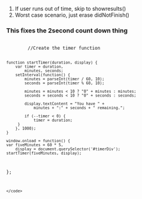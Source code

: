 <ol>
<li>If user runs out of time, skip to showresults()</li>
    <li>Worst case scenario, just erase didNotFinish()</li>
</ol>

<h3> This fixes the 2second count down thing</h3>

<div>
    <code>
        //Create the timer function


    function startTimer(duration, display) {
        var timer = duration,
            minutes, seconds;
        setInterval(function() {
            minutes = parseInt(timer / 60, 10);
            seconds = parseInt(timer % 60, 10);

            minutes = minutes < 10 ? "0" + minutes : minutes;
            seconds = seconds < 10 ? "0" + seconds : seconds;

            display.textContent = "You have " +
                minutes + ":" + seconds + " remaining.";

            if (--timer < 0) {
                timer = duration;
         }
        }, 1000);
    }

    window.onload = function() {
    var fiveMinutes = 60 * 5,
        display = document.querySelector('#timerDiv');
    startTimer(fiveMinutes, display);
};

    </code>
</div>